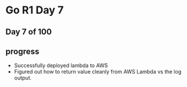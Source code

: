# Go R1 Day 7


## Day 7 of 100

## progress

- Successfully deployed lambda to AWS
- Figured out how to return value cleanly from AWS Lambda vs the log output.

